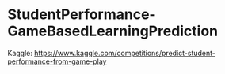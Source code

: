 # StudentPerformance-GameBasedLearningPrediction
Kaggle: https://www.kaggle.com/competitions/predict-student-performance-from-game-play
